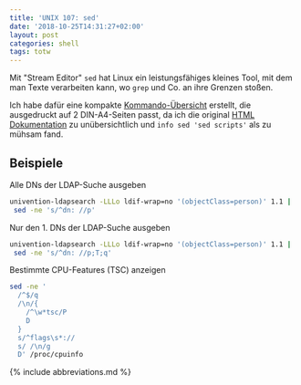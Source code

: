 ```yaml
---
title: 'UNIX 107: sed'
date: '2018-10-25T14:31:27+02:00'
layout: post
categories: shell
tags: totw
---
```


Mit "Stream Editor" `sed` hat Linux ein leistungsfähiges kleines Tool, mit dem man Texte verarbeiten kann, wo `grep` und Co. an ihre Grenzen stoßen.

Ich habe dafür eine kompakte [Kommando-Übersicht](https://pmhahn.de/linux/sed.html) erstellt, die ausgedruckt auf 2 DIN-A4-Seiten passt, da ich die original [HTML Dokumentation](https://www.gnu.org/software/sed/manual/html_node/sed-commands-list.html) zu unübersichtlich und `info sed 'sed scripts'` als zu mühsam fand.

## Beispiele

Alle DNs der LDAP-Suche ausgeben

```bash
univention-ldapsearch -LLLo ldif-wrap=no '(objectClass=person)' 1.1 |
 sed -ne 's/^dn: //p'
```

Nur den 1. DNs der LDAP-Suche ausgeben

```bash
univention-ldapsearch -LLLo ldif-wrap=no '(objectClass=person)' 1.1 |
 sed -ne 's/^dn: //p;T;q'
```

Bestimmte CPU-Features (TSC) anzeigen

```bash
sed -ne '
  /^$/q
  /\n/{
    /^\w*tsc/P
    D
  }
  s/^flags\s*://
  s/ /\n/g
  D' /proc/cpuinfo
```

{% include abbreviations.md %}
